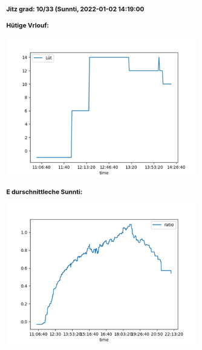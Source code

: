 ### Jitz grad: 10/33 (Sunnti, 2022-01-02 14:19:00

### Hütige Vrlouf:
![Graph](Today.png)

### E durschnittleche Sunnti:
![Graph](Sunnti.png)